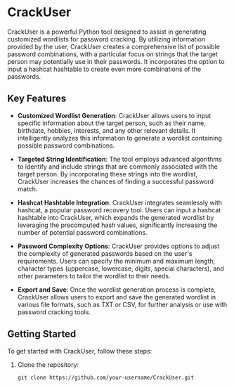 # CrackUser

CrackUser is a powerful Python tool designed to assist in generating customized wordlists for password cracking. By utilizing information provided by the user, CrackUser creates a comprehensive list of possible password combinations, with a particular focus on strings that the target person may potentially use in their passwords. It incorporates the option to input a hashcat hashtable to create even more combinations of the passwords.

## Key Features

- **Customized Wordlist Generation**: CrackUser allows users to input specific information about the target person, such as their name, birthdate, hobbies, interests, and any other relevant details. It intelligently analyzes this information to generate a wordlist containing possible password combinations.

- **Targeted String Identification**: The tool employs advanced algorithms to identify and include strings that are commonly associated with the target person. By incorporating these strings into the wordlist, CrackUser increases the chances of finding a successful password match.

- **Hashcat Hashtable Integration**: CrackUser integrates seamlessly with hashcat, a popular password recovery tool. Users can input a hashcat hashtable into CrackUser, which expands the generated wordlist by leveraging the precomputed hash values, significantly increasing the number of potential password combinations.

- **Password Complexity Options**: CrackUser provides options to adjust the complexity of generated passwords based on the user's requirements. Users can specify the minimum and maximum length, character types (uppercase, lowercase, digits, special characters), and other parameters to tailor the wordlist to their needs.

- **Export and Save**: Once the wordlist generation process is complete, CrackUser allows users to export and save the generated wordlist in various file formats, such as TXT or CSV, for further analysis or use with password cracking tools.

## Getting Started

To get started with CrackUser, follow these steps:

1. Clone the repository:

   ```shell
   git clone https://github.com/your-username/CrackUser.git
